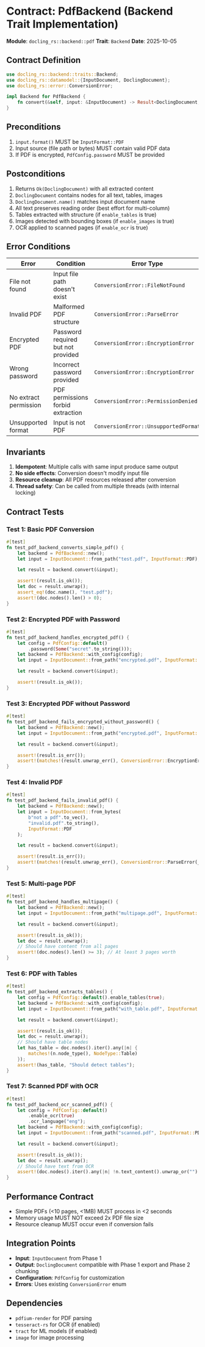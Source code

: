 # Contract: PdfBackend (Backend Trait Implementation)

**Module**: `docling_rs::backend::pdf`
**Trait**: `Backend`
**Date**: 2025-10-05

## Contract Definition

```rust
use docling_rs::backend::traits::Backend;
use docling_rs::datamodel::{InputDocument, DoclingDocument};
use docling_rs::error::ConversionError;

impl Backend for PdfBackend {
    fn convert(&self, input: &InputDocument) -> Result<DoclingDocument, ConversionError>;
}
```

## Preconditions

1. `input.format()` MUST be `InputFormat::PDF`
2. Input source (file path or bytes) MUST contain valid PDF data
3. If PDF is encrypted, `PdfConfig.password` MUST be provided

## Postconditions

1. Returns `Ok(DoclingDocument)` with all extracted content
2. `DoclingDocument` contains nodes for all text, tables, images
3. `DoclingDocument.name()` matches input document name
4. All text preserves reading order (best effort for multi-column)
5. Tables extracted with structure (if `enable_tables` is true)
6. Images detected with bounding boxes (if `enable_images` is true)
7. OCR applied to scanned pages (if `enable_ocr` is true)

## Error Conditions

| Error | Condition | Error Type |
|-------|-----------|------------|
| File not found | Input file path doesn't exist | `ConversionError::FileNotFound` |
| Invalid PDF | Malformed PDF structure | `ConversionError::ParseError` |
| Encrypted PDF | Password required but not provided | `ConversionError::EncryptionError` |
| Wrong password | Incorrect password provided | `ConversionError::EncryptionError` |
| No extract permission | PDF permissions forbid extraction | `ConversionError::PermissionDenied` |
| Unsupported format | Input is not PDF | `ConversionError::UnsupportedFormat` |

## Invariants

1. **Idempotent**: Multiple calls with same input produce same output
2. **No side effects**: Conversion doesn't modify input file
3. **Resource cleanup**: All PDF resources released after conversion
4. **Thread safety**: Can be called from multiple threads (with internal locking)

## Contract Tests

### Test 1: Basic PDF Conversion
```rust
#[test]
fn test_pdf_backend_converts_simple_pdf() {
    let backend = PdfBackend::new();
    let input = InputDocument::from_path("test.pdf", InputFormat::PDF);

    let result = backend.convert(&input);

    assert!(result.is_ok());
    let doc = result.unwrap();
    assert_eq!(doc.name(), "test.pdf");
    assert!(doc.nodes().len() > 0);
}
```

### Test 2: Encrypted PDF with Password
```rust
#[test]
fn test_pdf_backend_handles_encrypted_pdf() {
    let config = PdfConfig::default()
        .password(Some("secret".to_string()));
    let backend = PdfBackend::with_config(config);
    let input = InputDocument::from_path("encrypted.pdf", InputFormat::PDF);

    let result = backend.convert(&input);

    assert!(result.is_ok());
}
```

### Test 3: Encrypted PDF without Password
```rust
#[test]
fn test_pdf_backend_fails_encrypted_without_password() {
    let backend = PdfBackend::new();
    let input = InputDocument::from_path("encrypted.pdf", InputFormat::PDF);

    let result = backend.convert(&input);

    assert!(result.is_err());
    assert!(matches!(result.unwrap_err(), ConversionError::EncryptionError(_)));
}
```

### Test 4: Invalid PDF
```rust
#[test]
fn test_pdf_backend_fails_invalid_pdf() {
    let backend = PdfBackend::new();
    let input = InputDocument::from_bytes(
        b"not a pdf".to_vec(),
        "invalid.pdf".to_string(),
        InputFormat::PDF
    );

    let result = backend.convert(&input);

    assert!(result.is_err());
    assert!(matches!(result.unwrap_err(), ConversionError::ParseError(_)));
}
```

### Test 5: Multi-page PDF
```rust
#[test]
fn test_pdf_backend_handles_multipage() {
    let backend = PdfBackend::new();
    let input = InputDocument::from_path("multipage.pdf", InputFormat::PDF);

    let result = backend.convert(&input);

    assert!(result.is_ok());
    let doc = result.unwrap();
    // Should have content from all pages
    assert!(doc.nodes().len() >= 3); // At least 3 pages worth
}
```

### Test 6: PDF with Tables
```rust
#[test]
fn test_pdf_backend_extracts_tables() {
    let config = PdfConfig::default().enable_tables(true);
    let backend = PdfBackend::with_config(config);
    let input = InputDocument::from_path("with_table.pdf", InputFormat::PDF);

    let result = backend.convert(&input);

    assert!(result.is_ok());
    let doc = result.unwrap();
    // Should have table nodes
    let has_table = doc.nodes().iter().any(|n| {
        matches!(n.node_type(), NodeType::Table)
    });
    assert!(has_table, "Should detect tables");
}
```

### Test 7: Scanned PDF with OCR
```rust
#[test]
fn test_pdf_backend_ocr_scanned_pdf() {
    let config = PdfConfig::default()
        .enable_ocr(true)
        .ocr_language("eng");
    let backend = PdfBackend::with_config(config);
    let input = InputDocument::from_path("scanned.pdf", InputFormat::PDF);

    let result = backend.convert(&input);

    assert!(result.is_ok());
    let doc = result.unwrap();
    // Should have text from OCR
    assert!(doc.nodes().iter().any(|n| !n.text_content().unwrap_or("").is_empty()));
}
```

## Performance Contract

- Simple PDFs (<10 pages, <1MB) MUST process in <2 seconds
- Memory usage MUST NOT exceed 2x PDF file size
- Resource cleanup MUST occur even if conversion fails

## Integration Points

- **Input**: `InputDocument` from Phase 1
- **Output**: `DoclingDocument` compatible with Phase 1 export and Phase 2 chunking
- **Configuration**: `PdfConfig` for customization
- **Errors**: Uses existing `ConversionError` enum

## Dependencies

- `pdfium-render` for PDF parsing
- `tesseract-rs` for OCR (if enabled)
- `tract` for ML models (if enabled)
- `image` for image processing
